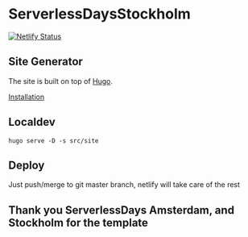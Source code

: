 # ServerlessDaysStockholm

[![Netlify Status](https://api.netlify.com/api/v1/badges/4df70081-c1e8-4269-bbf8-08252593a5f2/deploy-status)](https://app.netlify.com/sites/infallible-kepler-08ba9c/deploys)

## Site Generator

The site is built on top of [Hugo](https://gohugo.io).

[Installation](https://gohugo.io/getting-started/installing/)

## Localdev

```
hugo serve -D -s src/site
```

## Deploy

Just push/merge to git master branch, netlify will take care of the rest

## Thank you ServerlessDays Amsterdam, and Stockholm for the template
